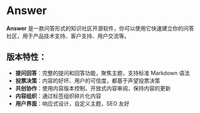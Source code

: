 # Answer

**Answer** 是一款问答形式的知识社区开源软件，你可以使用它快速建立你的问答社区，用于产品技术支持、客户支持、用户交流等。

## 版本特性：

- **提问回答**：完整的提问和回答功能，聚焦主题，支持标准 Markdown 语法
- **投票决策**：内容的好坏、用户的可信度，都基于声望投票决策
- **共创协作**：使用内容版本控制，开放式内容审阅，保持内容的更新
- **内容组织**：通过标签组织碎片化内容
- **用户界面**：响应式设计，自定义主题，SEO 友好